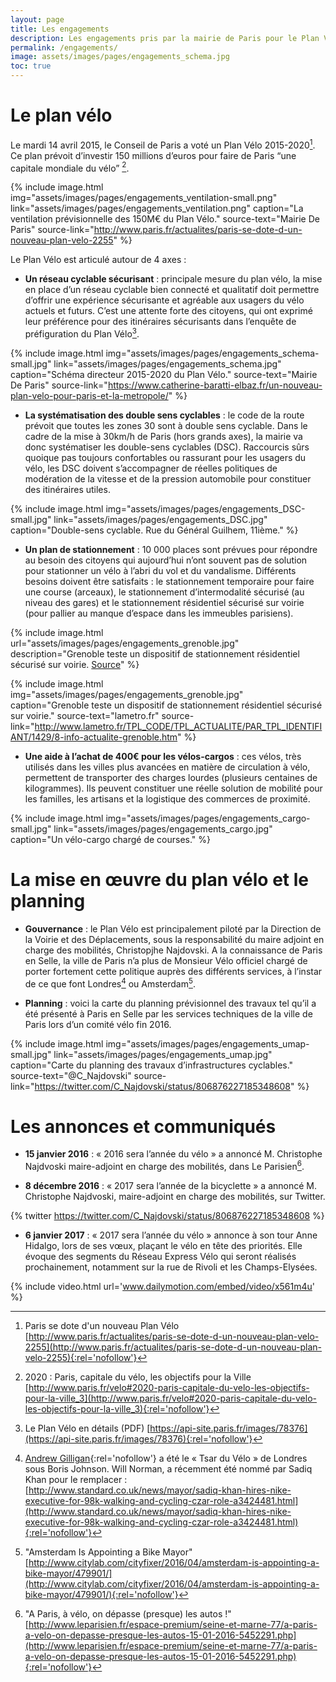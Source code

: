 ```yaml
---
layout: page
title: Les engagements
description: Les engagements pris par la mairie de Paris pour le Plan Vélo 2015-2020
permalink: /engagements/
image: assets/images/pages/engagements_schema.jpg
toc: true
---
```


# Le plan vélo

Le mardi 14 avril 2015, le Conseil de Paris a voté un Plan Vélo 2015-2020[^vote]. Ce plan prévoit d’investir 150 millions d’euros pour faire de Paris “une capitale mondiale du vélo” [^capitale].

{% include image.html
            img="assets/images/pages/engagements_ventilation-small.png"
            link="assets/images/pages/engagements_ventilation.png"
            caption="La ventilation prévisionnelle des 150M€ du Plan Vélo."
            source-text="Mairie De Paris"
            source-link="http://www.paris.fr/actualites/paris-se-dote-d-un-nouveau-plan-velo-2255"
%}

Le Plan Vélo est articulé autour de 4 axes :

* **Un réseau cyclable sécurisant** : principale mesure du plan vélo, la mise en place d’un réseau cyclable bien connecté et qualitatif doit permettre d’offrir une expérience sécurisante et agréable aux usagers du vélo actuels et futurs. C’est une attente forte des citoyens, qui ont exprimé leur préférence pour des itinéraires sécurisants dans l’enquête de préfiguration du Plan Vélo[^prefiguration].

{% include image.html
            img="assets/images/pages/engagements_schema-small.jpg"
            link="assets/images/pages/engagements_schema.jpg"
            caption="Schéma directeur 2015-2020 du Plan Vélo."
            source-text="Mairie De Paris"
            source-link="https://www.catherine-baratti-elbaz.fr/un-nouveau-plan-velo-pour-paris-et-la-metropole/"
%}

* **La systématisation des double sens cyclables** : le code de la route prévoit que toutes les zones 30 sont à double sens cyclable. Dans le cadre de la mise à 30km/h de Paris (hors grands axes), la mairie va donc systématiser les double-sens cyclables (DSC). Raccourcis sûrs quoique pas toujours confortables ou rassurant pour les usagers du vélo, les DSC doivent s’accompagner de réelles politiques de modération de la vitesse et de la pression automobile pour constituer des itinéraires utiles.

{% include image.html
            img="assets/images/pages/engagements_DSC-small.jpg"
            link="assets/images/pages/engagements_DSC.jpg"
            caption="Double-sens cyclable. Rue du Général Guilhem, 11ième."
%}

* **Un plan de stationnement** : 10 000 places sont prévues pour répondre au besoin des citoyens qui aujourd’hui n’ont souvent pas de solution pour stationner un vélo à l’abri du vol et du vandalisme. Différents besoins doivent être satisfaits : le stationnement temporaire pour faire une course (arceaux), le stationnement d’intermodalité sécurisé (au niveau des gares) et le stationnement résidentiel sécurisé sur voirie (pour pallier au manque d’espace dans les immeubles parisiens).

{% include image.html url="assets/images/pages/engagements_grenoble.jpg" description="Grenoble teste un dispositif de stationnement résidentiel sécurisé sur voirie. <a href='http://www.lametro.fr/TPL_CODE/TPL_ACTUALITE/PAR_TPL_IDENTIFIANT/1429/8-info-actualite-grenoble.htm'>Source</a>" %}

{% include image.html
            img="assets/images/pages/engagements_grenoble.jpg"
            caption="Grenoble teste un dispositif de stationnement résidentiel sécurisé sur voirie."
            source-text="lametro.fr"
            source-link="http://www.lametro.fr/TPL_CODE/TPL_ACTUALITE/PAR_TPL_IDENTIFIANT/1429/8-info-actualite-grenoble.htm"
%}

* **Une aide à l’achat de 400€ pour les vélos-cargos** : ces vélos, très utilisés dans les villes plus avancées en matière de circulation à vélo, permettent de transporter des charges lourdes (plusieurs centaines de kilogrammes). Ils peuvent constituer une réelle solution de mobilité pour les familles, les artisans et la logistique des commerces de proximité.

{% include image.html
            img="assets/images/pages/engagements_cargo-small.jpg"
            link="assets/images/pages/engagements_cargo.jpg"
            caption="Un vélo-cargo chargé de courses."
%}

# La mise en œuvre du plan vélo et le planning

* **Gouvernance** : le Plan Vélo est principalement piloté par la Direction de la Voirie et des Déplacements, sous la responsabilité du maire adjoint en charge des mobilités, Christopjhe Najdovski. A la connaissance de Paris en Selle, la ville de Paris n’a plus de Monsieur Vélo officiel chargé de porter fortement cette politique auprès des différents services, à l’instar de ce que font Londres[^londres] ou Amsterdam[^amsterdam].

* **Planning** : voici la carte du planning prévisionnel des travaux tel qu’il a été présenté à Paris en Selle par les services techniques de la ville de Paris lors d’un comité vélo fin 2016.

{% include image.html
            img="assets/images/pages/engagements_umap-small.jpg"
            link="assets/images/pages/engagements_umap.jpg"
            caption="Carte du planning des travaux d’infrastructures cyclables."
            source-text="@C_Najdovski"
            source-link="https://twitter.com/C_Najdovski/status/806876227185348608"
%}

# Les annonces et communiqués

* **15 janvier 2016** : « 2016 sera l’année du vélo » a annoncé M. Christophe Najdvoski maire-adjoint en charge des mobilités, dans Le Parisien[^parisien].

* **8 décembre 2016** : « 2017 sera l’année de la bicyclette » a annoncé M. Christophe Najdvoski, maire-adjoint en charge des mobilités, sur Twitter.

{% twitter https://twitter.com/C_Najdovski/status/806876227185348608 %}

* **6 janvier 2017** : « 2017 sera l’année du vélo » annonce à son tour Anne Hidalgo, lors de ses vœux, plaçant le vélo en tête des priorités. Elle évoque des segments du Réseau Express Vélo qui seront réalisés prochainement, notamment sur la rue de Rivoli et les Champs-Elysées.

{% include video.html url='www.dailymotion.com/embed/video/x561m4u' %}

[^vote]: Paris se dote d'un nouveau Plan Vélo [http://www.paris.fr/actualites/paris-se-dote-d-un-nouveau-plan-velo-2255](http://www.paris.fr/actualites/paris-se-dote-d-un-nouveau-plan-velo-2255){:rel='nofollow'}
[^capitale]: 2020 : Paris, capitale du vélo, les objectifs pour la Ville [http://www.paris.fr/velo#2020-paris-capitale-du-velo-les-objectifs-pour-la-ville_3](http://www.paris.fr/velo#2020-paris-capitale-du-velo-les-objectifs-pour-la-ville_3){:rel='nofollow'}
[^prefiguration]: Le Plan Vélo en détails (PDF) [https://api-site.paris.fr/images/78376](https://api-site.paris.fr/images/78376){:rel='nofollow'}
[^londres]: [Andrew Gilligan](https://twitter.com/mragilligan){:rel='nofollow'} a été le « Tsar du Vélo » de Londres sous Boris Johnson. Will Norman, a récemment été nommé par Sadiq Khan pour le remplacer : [http://www.standard.co.uk/news/mayor/sadiq-khan-hires-nike-executive-for-98k-walking-and-cycling-czar-role-a3424481.html](http://www.standard.co.uk/news/mayor/sadiq-khan-hires-nike-executive-for-98k-walking-and-cycling-czar-role-a3424481.html){:rel='nofollow'}
[^amsterdam]: "Amsterdam Is Appointing a Bike Mayor" [http://www.citylab.com/cityfixer/2016/04/amsterdam-is-appointing-a-bike-mayor/479901/](http://www.citylab.com/cityfixer/2016/04/amsterdam-is-appointing-a-bike-mayor/479901/){:rel='nofollow'}
[^parisien]: "A Paris, à vélo, on dépasse (presque) les autos !" [http://www.leparisien.fr/espace-premium/seine-et-marne-77/a-paris-a-velo-on-depasse-presque-les-autos-15-01-2016-5452291.php](http://www.leparisien.fr/espace-premium/seine-et-marne-77/a-paris-a-velo-on-depasse-presque-les-autos-15-01-2016-5452291.php){:rel='nofollow'}
